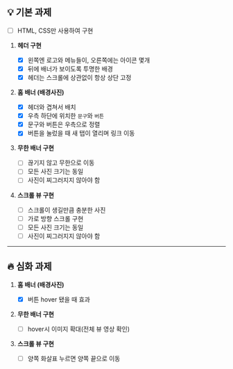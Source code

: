## 💡 기본 과제

- [ ] HTML, CSS만 사용하여 구현

1. **헤더 구현**

   - [x] 왼쪽엔 로고와 메뉴들이, 오른쪽에는 아이콘 몇개
   - [x] 뒤에 배너가 보이도록 투명한 배경
   - [x] 헤더는 스크롤에 상관없이 항상 상단 고정

2. **홈 배너 (배경사진)**

   - [x] 헤더와 겹쳐서 배치
   - [x] 우측 하단에 위치한 `문구`와 `버튼`
   - [x] 문구와 버튼은 우측으로 정렬
   - [x] 버튼을 눌렀을 때 새 탭이 열리며 링크 이동

3. **무한 배너 구현**

   - [ ] 끊기지 않고 무한으로 이동
   - [ ] 모든 사진 크기는 동일
   - [ ] 사진이 찌그러지지 않아야 함

4. **스크롤 뷰 구현**

   - [ ] 스크롤이 생길만큼 충분한 사진
   - [ ] 가로 방향 스크롤 구현
   - [ ] 모든 사진 크기는 동일
   - [ ] 사진이 찌그러지지 않아야 함

---

## 🔥 심화 과제

1. **홈 배너 (배경사진)**

   - [x] 버튼 hover 됐을 때 효과

2. **무한 배너 구현**

   - [ ] hover시 이미지 확대(전체 뷰 영상 확인)

3. **스크롤 뷰 구현**

   - [ ] 양쪽 화살표 누르면 양쪽 끝으로 이동
